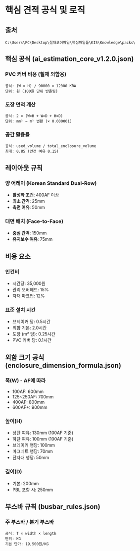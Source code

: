 # 핵심 견적 공식 및 로직

## 출처
`C:\Users\PC\Desktop\절대코어파일\핵심파일풀\KIS\Knowledge\packs\`

## 핵심 공식 (ai_estimation_core_v1.2.0.json)

### PVC 커버 비용 (철재 외함용)
```
공식: (W × H) / 90000 × 12000 KRW
단위: 원 (100원 단위 반올림)
```

### 도장 면적 계산
```
공식: 2 × (W×H + W×D + H×D)
단위: mm² → m² 변환 (× 0.000001)
```

### 공간 활용률
```
공식: used_volume / total_enclosure_volume
최대: 0.85 (안전 여유 0.15)
```

## 레이아웃 규칙

### 양 어레이 (Korean Standard Dual-Row)
- **활성화 조건**: 400AF 이상
- **최소 간격**: 25mm
- **측면 여유**: 50mm

### 대면 배치 (Face-to-Face)
- **중심 간격**: 150mm
- **유지보수 여유**: 75mm

## 비용 요소

### 인건비
- 시간당: 35,000원
- 관리 오버헤드: 15%
- 자재 마크업: 12%

### 표준 설치 시간
- 브레이커 당: 0.5시간
- 외함 기본: 2.0시간
- 도장 (m² 당): 0.25시간
- PVC 커버 당: 0.1시간

## 외함 크기 공식 (enclosure_dimension_formula.json)

### 폭(W) - AF에 따라
- 100AF: 600mm
- 125~250AF: 700mm
- 400AF: 800mm
- 600AF+: 900mm

### 높이(H)
- 상단 여유: 130mm (100AF 기준)
- 하단 여유: 100mm (100AF 기준)
- 브레이커 행당: 100mm
- 마그네트 행당: 70mm
- 단자대 행당: 50mm

### 깊이(D)
- 기본: 200mm
- PBL 포함 시: 250mm

## 부스바 규칙 (busbar_rules.json)

### 주 부스바 / 분기 부스바
```
공식: T × width × length
단위: KG
기본 단가: 19,500원/KG
```

